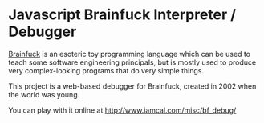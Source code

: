 # Javascript Brainfuck Interpreter / Debugger

<a href="http://en.wikipedia.org/wiki/Brainfuck">Brainfuck</a> is an esoteric toy programming language 
which can be used to teach some software engineering principals, but is mostly used to produce very 
complex-looking programs that do very simple things.

This project is a web-based debugger for Brainfuck, created in 2002 when the world was young.

You can play with it online at <a href="http://www.iamcal.com/misc/bf_debug/">http://www.iamcal.com/misc/bf_debug/</a>
